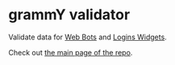 # grammY validator

Validate data for [Web Bots](https://core.telegram.org/bots/webapps) and [Logins Widgets](https://core.telegram.org/widgets/login).

Check out [the main page of the repo](https://github.com/grammyjs/validator).
